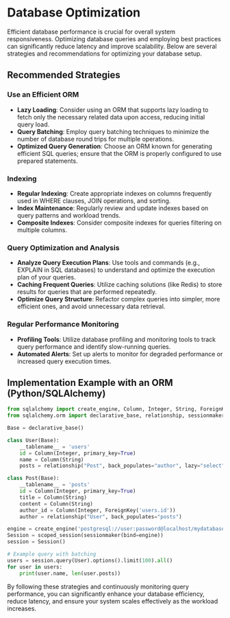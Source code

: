 # Database Optimization

Efficient database performance is crucial for overall system responsiveness. Optimizing database queries and employing best practices can significantly reduce latency and improve scalability. Below are several strategies and recommendations for optimizing your database setup.

## Recommended Strategies

### Use an Efficient ORM
- **Lazy Loading**: Consider using an ORM that supports lazy loading to fetch only the necessary related data upon access, reducing initial query load.
- **Query Batching**: Employ query batching techniques to minimize the number of database round trips for multiple operations.
- **Optimized Query Generation**: Choose an ORM known for generating efficient SQL queries; ensure that the ORM is properly configured to use prepared statements.

### Indexing
- **Regular Indexing**: Create appropriate indexes on columns frequently used in WHERE clauses, JOIN operations, and sorting.
- **Index Maintenance**: Regularly review and update indexes based on query patterns and workload trends.
- **Composite Indexes**: Consider composite indexes for queries filtering on multiple columns.

### Query Optimization and Analysis
- **Analyze Query Execution Plans**: Use tools and commands (e.g., EXPLAIN in SQL databases) to understand and optimize the execution plan of your queries.
- **Caching Frequent Queries**: Utilize caching solutions (like Redis) to store results for queries that are performed repeatedly.
- **Optimize Query Structure**: Refactor complex queries into simpler, more efficient ones, and avoid unnecessary data retrieval.

### Regular Performance Monitoring
- **Profiling Tools**: Utilize database profiling and monitoring tools to track query performance and identify slow-running queries.
- **Automated Alerts**: Set up alerts to monitor for degraded performance or increased query execution times.

## Implementation Example with an ORM (Python/SQLAlchemy)
```python
from sqlalchemy import create_engine, Column, Integer, String, ForeignKey
from sqlalchemy.orm import declarative_base, relationship, sessionmaker, scoped_session

Base = declarative_base()

class User(Base):
    __tablename__ = 'users'
    id = Column(Integer, primary_key=True)
    name = Column(String)
    posts = relationship("Post", back_populates="author", lazy="select")  # Lazy loading enabled

class Post(Base):
    __tablename__ = 'posts'
    id = Column(Integer, primary_key=True)
    title = Column(String)
    content = Column(String)
    author_id = Column(Integer, ForeignKey('users.id'))
    author = relationship("User", back_populates="posts")

engine = create_engine('postgresql://user:password@localhost/mydatabase', echo=True)
Session = scoped_session(sessionmaker(bind=engine))
session = Session()

# Example query with batching
users = session.query(User).options().limit(100).all()
for user in users:
    print(user.name, len(user.posts))
```

By following these strategies and continuously monitoring query performance, you can significantly enhance your database efficiency, reduce latency, and ensure your system scales effectively as the workload increases.
